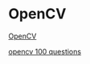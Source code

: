 # OpenCV
[OpenCV](https://docs.opencv.org/4.2.0/ "OpenCV")

[opencv 100 questions](https://github.com/gzr2017/ImageProcessing100Wen)
